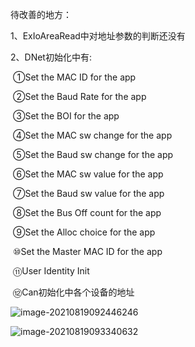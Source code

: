 待改善的地方：

1、ExIoAreaRead中对地址参数的判断还没有

2、DNet初始化中有:

​	①Set the MAC ID for the app

​	②Set the Baud Rate for the app

​	③Set the BOI for the app

​	④Set the MAC sw change for the app

​	⑤Set the Baud sw change for the app

​	⑥Set the MAC sw value for the app

​	⑦Set the Baud sw value for the app

​	⑧Set the Bus Off count for the app

​	⑨Set the Alloc choice for the app

​	⑩Set the Master MAC ID for the app

​	⑪User Identity Init

​	⑫Can初始化中各个设备的地址

![image-20210819092446246](C:\Users\Devenyu\AppData\Roaming\Typora\typora-user-images\image-20210819092446246.png)

![image-20210819093340632](C:\Users\Devenyu\AppData\Roaming\Typora\typora-user-images\image-20210819093340632.png)

